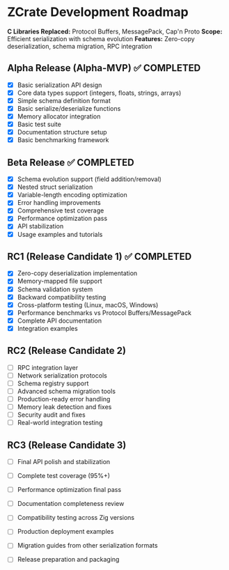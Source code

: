 # ZCrate Development Roadmap

**C Libraries Replaced:** Protocol Buffers, MessagePack, Cap'n Proto
**Scope:** Efficient serialization with schema evolution
**Features:** Zero-copy deserialization, schema migration, RPC integration

## Alpha Release (Alpha-MVP) ✅ COMPLETED
- [x] Basic serialization API design
- [x] Core data types support (integers, floats, strings, arrays)
- [x] Simple schema definition format
- [x] Basic serialize/deserialize functions
- [x] Memory allocator integration
- [x] Basic test suite
- [x] Documentation structure setup
- [x] Basic benchmarking framework

## Beta Release ✅ COMPLETED
- [x] Schema evolution support (field addition/removal)
- [x] Nested struct serialization
- [x] Variable-length encoding optimization
- [x] Error handling improvements
- [x] Comprehensive test coverage
- [x] Performance optimization pass
- [x] API stabilization
- [x] Usage examples and tutorials

## RC1 (Release Candidate 1) ✅ COMPLETED
- [x] Zero-copy deserialization implementation
- [x] Memory-mapped file support
- [x] Schema validation system
- [x] Backward compatibility testing
- [x] Cross-platform testing (Linux, macOS, Windows)
- [x] Performance benchmarks vs Protocol Buffers/MessagePack
- [x] Complete API documentation
- [x] Integration examples

## RC2 (Release Candidate 2)
- [ ] RPC integration layer
- [ ] Network serialization protocols
- [ ] Schema registry support
- [ ] Advanced schema migration tools
- [ ] Production-ready error handling
- [ ] Memory leak detection and fixes
- [ ] Security audit and fixes
- [ ] Real-world integration testing

## RC3 (Release Candidate 3)
- [ ] Final API polish and stabilization
- [ ] Complete test coverage (95%+)
- [ ] Performance optimization final pass
- [ ] Documentation completeness review
- [ ] Compatibility testing across Zig versions
- [ ] Production deployment examples
- [ ] Migration guides from other serialization formats
- [ ] Release preparation and packaging

